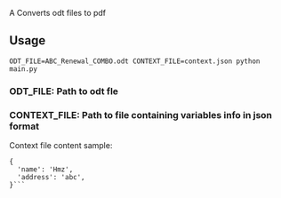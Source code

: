 A Converts odt files to pdf

## Usage

`ODT_FILE=ABC_Renewal_COMBO.odt CONTEXT_FILE=context.json python main.py`

### ODT_FILE: Path to odt fle

### CONTEXT_FILE: Path to file containing variables info in json format

Context file content sample: 
```
{
  'name': 'Hmz',
  'address': 'abc',
}```
